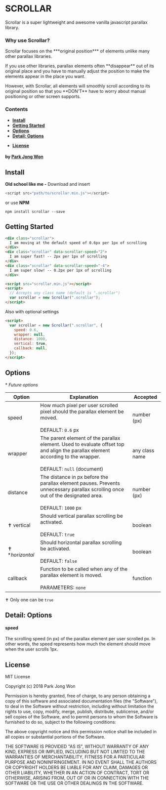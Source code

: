 # **SCROLLAR**
Scrollar is a super lightweight and awesome vanilla javascript parallax library.

### **Why use Scrollar?**
<p>Scrollar focuses on the ***original position*** of elements unlike many other parallax libraries.</p>
<p>If you use other libraries, parallax elements often **disappear** out of its original place and you have to manually adjust the position to make the elements appear in the place you want.</p>
<p>However, with Scrollar, all elements will smoothly scroll according to its original position so that you **DON'T** have to worry about manual positioning or other screen supports.</p>

### **Contents**
- **[Install](#install)**
- **[Getting Started](#getting-started)**
- **[Options](#options)**
- **[Detail: Options](#detail:-options)**
<!-- - **[Development](#development)** -->
- **[License](#license)**

#### **by [Park Jong Won](https://parkjongwon.com)**

## **Install**
**Old school like me -** Download and insert
```javascript
<script src="path/to/scrollar.min.js"></script>
```

or use **NPM**
```
npm install scrollar --save
```

## **Getting Started**
```html
<div class="scrollar">
  I am moving at the default speed of 0.6px per 1px of scrolling
</div>
<div class="scrollar" data-scrollar-speed="2">
  I am super fast! -- 2px per 1px of scrolling
</div>
<div class="scrollar" data-scrollar-speed="-4">
  I am super slow! -- 0.2px per 1px of scrolling
</div>

<script src="scrollar.min.js"></script>
<script>
  // Accepts any class name (default is ".scrollar")
  var scrollar = new Scrollar(".scrollar");
</script>
```
Also with optional settings
```html
<script>
  var scrollar = new Scrollar(".scrollar", {
    speed: 0.6,
    wrapper: null,
    distance: 1000,
    vertical: true,
    callback: null,
  });
</script>
```

## **Options**
\* *Future options*

Option | Explanation | Accepted
--- | --- | ---
speed | How much pixel per user scrolled pixel should the parallax element be moved.<br><br>DEFAULT: `0.6` px | number (px)
wrapper | The parent element of the parallax element. Used to evaluate offset top and align the parallax element according to the wrapper.<br><br>DEFAULT: `null` (document) | any class name
distance | The distance in px before the parallax element pauses. Prevents unnecessary parallax scrolling once out of the designated area. <br><br>DEFAULT: `1000` px | number (px)
&#10013; vertical | Should vertical parallax scrolling be activated.<br><br>DEFAULT: `true` | boolean
&#10013; \**horizontal* | Should horizontal parallax scrolling be activated.<br><br>DEFAULT: `false` | boolean
callback | Function to be called when any of the parallax element is moved.<br><br>PARAMETERS: `none` | function

&#10013; Only one can be `true`

## **Detail: Options**
#### **speed**
The scrolling speed (in px) of the parallax element per user scrolled px. In other words, the speed represents how much the element should move when the user scrolls 1px.

<!-- #### **wrapper** -->


<!-- ## **Development**

1. Open demo.html
2. Make code changes & refresh browser
3. Once done, fix lint issues with [jshint](https://jshint.com/)
4. Use [Google Closure Compiler](http://closure-compiler.appspot.com/home) to minify
5. Cheers! :cocktail: :beers: :wine_glass: -->

## **License**
MIT License

Copyright (c) 2018 Park Jong Won

Permission is hereby granted, free of charge, to any person obtaining a copy
of this software and associated documentation files (the "Software"), to deal
in the Software without restriction, including without limitation the rights
to use, copy, modify, merge, publish, distribute, sublicense, and/or sell
copies of the Software, and to permit persons to whom the Software is
furnished to do so, subject to the following conditions:

The above copyright notice and this permission notice shall be included in all
copies or substantial portions of the Software.

THE SOFTWARE IS PROVIDED "AS IS", WITHOUT WARRANTY OF ANY KIND, EXPRESS OR
IMPLIED, INCLUDING BUT NOT LIMITED TO THE WARRANTIES OF MERCHANTABILITY,
FITNESS FOR A PARTICULAR PURPOSE AND NONINFRINGEMENT. IN NO EVENT SHALL THE
AUTHORS OR COPYRIGHT HOLDERS BE LIABLE FOR ANY CLAIM, DAMAGES OR OTHER
LIABILITY, WHETHER IN AN ACTION OF CONTRACT, TORT OR OTHERWISE, ARISING FROM,
OUT OF OR IN CONNECTION WITH THE SOFTWARE OR THE USE OR OTHER DEALINGS IN THE
SOFTWARE.
